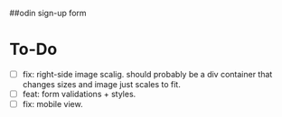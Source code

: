 ##odin sign-up form

# To-Do

- [ ] fix: right-side image scalig. should probably be a div container that changes sizes and image just scales to fit.
- [ ] feat: form validations + styles.
- [ ] fix: mobile view.
